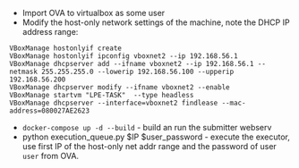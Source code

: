 * Import OVA to virtualbox as some user
* Modify the host-only network settings of the machine, note the DHCP IP address range:
```
VBoxManage hostonlyif create
VBoxManage hostonlyif ipconfig vboxnet2 --ip 192.168.56.1
VBoxManage dhcpserver add --ifname vboxnet2 --ip 192.168.56.1 --netmask 255.255.255.0 --lowerip 192.168.56.100 --upperip 192.168.56.200
VBoxManage dhcpserver modify --ifname vboxnet2 --enable
VBoxManage startvm "LPE-TASK"  --type headless
VBoxManage dhcpserver --interface=vboxnet2 findlease --mac-address=080027AE2623
```

* `docker-compose up -d --build` - build an run the submitter webserv
* python execution_queue.py $IP $user_password - execute the executor, use first IP of the host-only net addr range and the password of user `user` from OVA.


